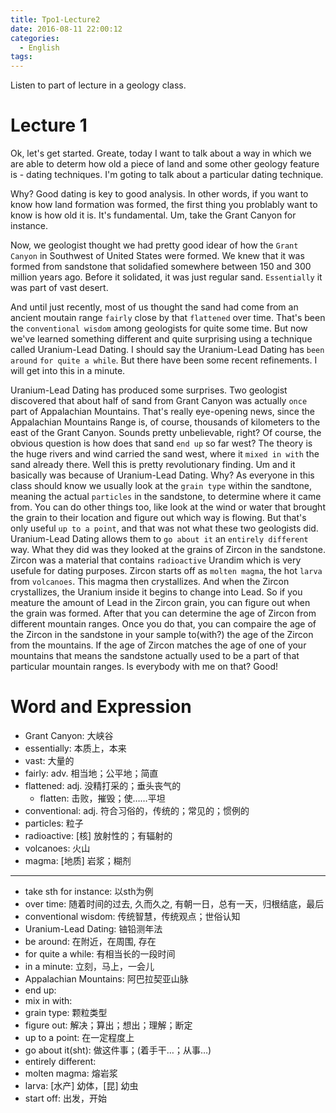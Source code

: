 ```yaml
---
title: Tpo1-Lecture2
date: 2016-08-11 22:00:12
categories:
  - English
tags:
---
```


Listen to part of lecture in a geology class.

<!--more-->

# Lecture 1

Ok, let's get started. Greate, today I want to talk about a way in which we are able to determ how old a piece of land and some other geology feature is - dating techniques. I'm goting to talk about a particular dating technique.

Why? Good dating is key to good analysis. In other words, if you want to know how land formation was formed, the first thing you problably want to know is how old it is. It's fundamental. Um, take the Grant Canyon for instance.

Now, we geologist thought we had pretty good idear of how the `Grant Canyon` in Southwest of United States were formed. We knew that it was formed from sandstone that solidafied somewhere between 150 and 300 million years ago. Before it solidated, it was just regular sand. `Essentially` it was part of vast desert.

And until just recently, most of us thought the sand had come from an ancient moutain range `fairly` close by that `flattened` over time.
That's been the `conventional wisdom` among geologists for quite some time.
But now we've learned something different and quite surprising using a technique called Uranium-Lead Dating. I should say the Uranium-Lead Dating has `been around` `for quite a while`.
But there have been some recent refinements. I will get into this in a minute.

Uranium-Lead Dating has produced some surprises. Two geologist discovered that about half of sand from Grant Canyon was actually `once` part of Appalachian Mountains.
That's really eye-opening news, since the Appalachian Mountains Range is, of course, thousands of kilometers to the east of the Grant Canyon. Sounds pretty unbelievable, right?
Of course, the obvious question is how does that sand `end up` so far west? The theory is the huge rivers and wind carried the sand west, where it `mixed in with` the sand already there.
Well this is pretty revolutionary finding. Um and it basically was because of Uranium-Lead Dating.
Why? As everyone in this class should know we usually look at the `grain type` within the sandtone, meaning the actual `particles` in the sandstone, to determine where it came from.
You can do other things too, like look at the wind or water that brought the grain to their location and figure out which way is flowing.
But that's only useful `up to a point`, and that was not what these two geologists did. Uranium-Lead Dating allows them to `go about it` an `entirely different` way.
What they did was they looked at the grains of Zircon in the sandstone. Zircon was a material that contains `radioactive` Urandim which is very usefule for dating purposes.
Zircon starts off as `molten magma`, the hot `larva` from `volcanoes`. This magma then crystallizes. And when the Zircon crystallizes, the Uranium inside it begins to change into Lead. So if you meature the amount of Lead in the Zircon grain, you can figure out when the grain was formed. After that you can determine the age of Zircon from different mountain ranges.
Once you do that, you can compaire the age of the Zircon in the sandstone in your sample to(with?) the age of the Zircon from the mountains.
If the age of Zircon matches the age of one of your mountains that means the sandstone actually used to be a part of that particular mountain ranges.
Is everybody with me on that? Good!

# Word and Expression

* Grant Canyon: 大峡谷
* essentially: 本质上，本来
* vast: 大量的
* fairly: adv. 相当地；公平地；简直
* flattened: adj. 没精打采的；垂头丧气的
  * flatten: 击败，摧毁；使……平坦
* conventional: adj. 符合习俗的，传统的；常见的；惯例的
* particles: 粒子
* radioactive: [核] 放射性的；有辐射的
* volcanoes: 火山
* magma: [地质] 岩浆；糊剂

---
* take sth for instance: 以sth为例
* over time: 随着时间的过去, 久而久之, 有朝一日，总有一天，归根结底，最后
* conventional wisdom: 传统智慧，传统观点；世俗认知
* Uranium-Lead Dating: 铀铅测年法
* be around: 在附近，在周围, 存在
* for quite a while: 有相当长的一段时间
* in a minute:  立刻，马上，一会儿
* Appalachian Mountains: 阿巴拉契亚山脉
* end up:
* mix in with:
* grain type: 颗粒类型
* figure out: 解决；算出；想出；理解；断定
* up to a point: 在一定程度上
* go about it(sht): 做这件事；(着手干…；从事…)
* entirely different:
* molten magma: 熔岩浆
* larva: [水产] 幼体，[昆] 幼虫
* start off: 出发，开始
